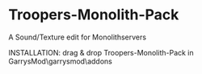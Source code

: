 # Troopers-Monolith-Pack
A Sound/Texture edit for Monolithservers

INSTALLATION: drag & drop Troopers-Monolith-Pack in GarrysMod\garrysmod\addons
